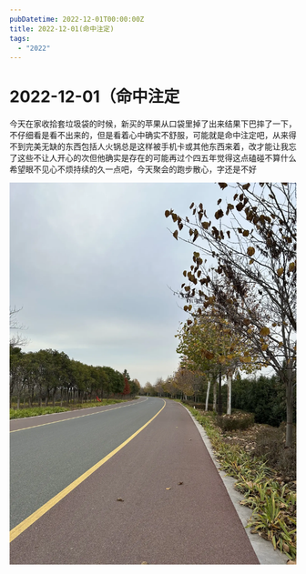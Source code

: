 ```yaml
---
pubDatetime: 2022-12-01T00:00:00Z
title: 2022-12-01(命中注定)
tags:
  - "2022"
---
```


# 2022-12-01（命中注定

今天在家收拾套垃圾袋的时候，新买的苹果从口袋里掉了出来结果下巴摔了一下，不仔细看是看不出来的，但是看着心中确实不舒服，可能就是命中注定吧，从来得不到完美无缺的东西包括人火锅总是这样被手机卡或其他东西来着，改才能让我忘了这些不让人开心的次但他确实是存在的可能再过个四五年觉得这点磕碰不算什么希望眼不见心不烦持续的久一点吧，今天聚会的跑步散心，字还是不好  

  

![](../../img/6904315-8cd2fcaf44d728ab.jpg)  


